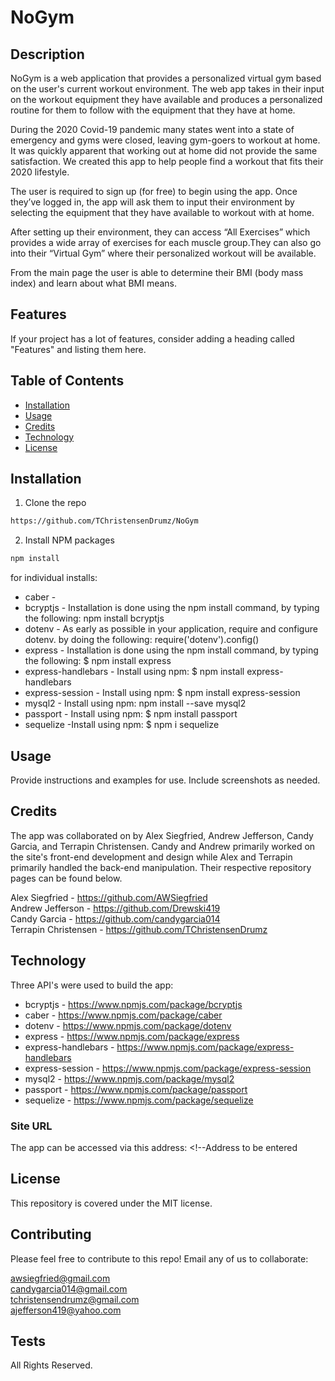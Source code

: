 # NoGym

## Description 

NoGym is a web application that provides a personalized virtual gym based on the user's current workout environment. The web app takes in their input on the workout equipment they have available and produces a personalized routine for them to follow with the equipment that they have at home. 
 
During the 2020 Covid-19 pandemic many states went into a state of emergency and gyms were closed, leaving gym-goers to workout at home. It was quickly apparent that working out at home did not provide the same satisfaction. We created this app to help people find a workout that fits their 2020 lifestyle. 
 
The user is required to sign up (for free) to begin using the app. Once they’ve logged in, the app will ask them to input their environment by selecting the equipment that they have available to workout with at home. 
 
After setting up their environment, they can access “All Exercises” which provides a wide array of exercises for each muscle group.They can also go into their “Virtual Gym” where their personalized workout will be available.
 
From the main page the user is able to determine their BMI (body mass index) and learn about what BMI means. 


## Features
If your project has a lot of features, consider adding a heading called "Features" and listing them here.


## Table of Contents 
* [Installation](#installation)
* [Usage](#usage)
* [Credits](#credits)
* [Technology](#technology)
* [License](#license)


## Installation

1. Clone the repo
```sh
https://github.com/TChristensenDrumz/NoGym
```

2. Install NPM packages
```sh
npm install
```
 for individual installs: 
* caber -
* bcryptjs - Installation is done using the npm install command, by typing the following: npm install bcryptjs<br/>
* dotenv - As early as possible in your application, require and configure dotenv. by doing the following: require('dotenv').config() <br/>
* express - Installation is done using the npm install command, by typing the following:  $ npm install express <br/>
* express-handlebars - Install using npm: $ npm install express-handlebars <br/> 
* express-session - Install using npm: $ npm install express-session <br/>
* mysql2 - Install using npm: npm install --save mysql2 <br/>
* passport - Install using npm: $ npm install passport <br/> 
* sequelize -Install using npm: $ npm i sequelize <br/>


## Usage 

Provide instructions and examples for use. Include screenshots as needed. 


## Credits

The app was collaborated on by Alex Siegfried, Andrew Jefferson, Candy Garcia, and Terrapin Christensen. Candy and Andrew primarily worked on the site's front-end development and design while Alex and Terrapin primarily handled the back-end manipulation. Their respective repository pages can be found below.

Alex Siegfried - https://github.com/AWSiegfried <br/>
Andrew Jefferson - https://github.com/Drewski419 <br/>
Candy Garcia - https://github.com/candygarcia014 <br/>
Terrapin Christensen - https://github.com/TChristensenDrumz <br/>

## Technology
Three API's were used to build the app: <br />

* bcryptjs - https://www.npmjs.com/package/bcryptjs <br/> 
* caber - https://www.npmjs.com/package/caber <br/>
* dotenv - https://www.npmjs.com/package/dotenv <br/>
* express - https://www.npmjs.com/package/express <br/> 
* express-handlebars - https://www.npmjs.com/package/express-handlebars <br/> 
* express-session - https://www.npmjs.com/package/express-session <br/> 
* mysql2 - https://www.npmjs.com/package/mysql2 <br/> 
* passport - https://www.npmjs.com/package/passport <br/> 
* sequelize - https://www.npmjs.com/package/sequelize <br/>

### Site URL
The app can be accessed via this address: <!--Address to be entered


## License
This repository is covered under the MIT license.


## Contributing
Please feel free to contribute to this repo! Email any of us to collaborate: 

awsiegfried@gmail.com <br/>
candygarcia014@gmail.com <br/>
tchristensendrumz@gmail.com <br/>
ajefferson419@yahoo.com<br/>

## Tests
<!-- 
Insert video here -->

All Rights Reserved.

